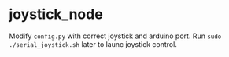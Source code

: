 # joystick_node

Modify `config.py` with correct joystick and arduino port. Run `sudo ./serial_joystick.sh` later to launc joystick control.
